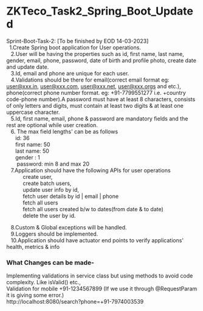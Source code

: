 # ZKTeco_Task2_Spring_Boot_Updated

Sprint-Boot-Task-2: [To be finished by EOD 14-03-2023] </br>
    1.Create Spring boot application for User operations.</br>
    2.User will be having the properties such as id, first name, last name, gender, email, phone, password, date of birth and profile photo, create date and update date.</br>
    3.Id, email and phone are unique for each user.</br>
    4.Validations should be there for email(correct email format eg: user@xxx.in, user@xxx.com, user@xxx.net, user@xxx.orgs and etc.), phone(correct phone number format. eg: +91-7799551277 i.e. +country code-phone number).A password must have at least 8 characters, consists of only letters and digits, must contain at least two digits & at least one uppercase character.</br>
    5.Id, first name, email, phone & password are mandatory fields and the rest are optional while user creation.</br>
    6. The max field lengths' can be as follows</br>
        id: 36</br>
        first name: 50</br>
        last name: 50</br>
        gender : 1</br>
        password: min 8 and max 20</br>
    7.Application should have the following APIs for user operations</br>
            create user, </br>
            create batch users, </br>
            update user info by id, </br>
            fetch user details by id | email | phone</br>
            fetch all users</br>
            fetch all users created b/w to dates(from date & to date)</br>
            delete the user by id.</br>

    8.Custom & Global exceptions will be handled.</br>
    9.Loggers should be implemented.</br>
    10.Application should have actuator end points to verify applications' health, metrics & info</br>
    
    
### What Changes can be made-</br>
Implementing validations in service class but using methods to avoid code complexity. Like isValid() etc.,</br>
Validation for mobile +91-1234567899 (If we use it through @RequestParam it is giving some error.) </br>
http://localhost:8080/search?phone=+91-7974003539

